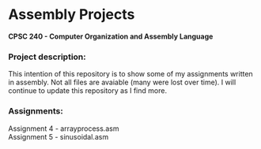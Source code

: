 # Assembly Projects
**CPSC 240 - Computer Organization and Assembly Language**

### **Project description:**
This intention of this repository is to show some of my assignments written in assembly. Not all files are avaiable (many were lost over time). I will continue to update this repository as I find more.

### **Assignments:**

Assignment 4 - arrayprocess.asm\
Assignment 5 - sinusoidal.asm
